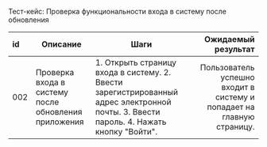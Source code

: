 
Тест-кейс: Проверка функциональности входа в систему после обновления

id | Описание | Шаги | Ожидаемый результат
:--|--|--|--:
002 | Проверка входа в систему после обновления приложения | 1. Открыть страницу входа в систему.   2. Ввести зарегистрированный адрес электронной почты.   3. Ввести пароль. 4. Нажать кнопку "Войти".  | Пользователь успешно входит в систему и попадает на главную страницу.
